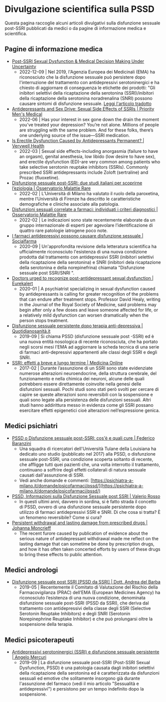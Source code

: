 # Divulgazione scientifica sulla PSSD

Questa pagina raccoglie alcuni articoli divulgativi sulla disfunzione sessuale post-SSRI pubblicati da medici o da pagine di informazione medica e scientifica.

## Pagine di informazione medica

* [Post-SSRI Sexual Dysfunction & Medical Decision Making Under Uncertainty](https://awaisaftab.substack.com/p/post-ssri-sexual-dysfunction-and)
    * 2022-12-09 | Nel 2019, l'Agenzia Europea dei Medicinali (EMA) ha riconosciuto che la disfunzione sessuale può persistere dopo l'interruzione del trattamento con antidepressivi serotoninergici e ha chiesto di aggiornare di conseguenza le etichette dei prodotti: "Gli inibitori selettivi della ricaptazione della serotonina (SSRI)/inibitori della ricaptazione della serotonina noradrenalina (SNRI) possono causare sintomi di disfunzione sessuale. [Leggi l'articolo tradotto](./2022-12-09-aftab.md)
* [Antidepressants and Sex Drive: Sexual Side Effects of SSRIs | Priority Men's Medical](https://prioritymensmedical.com/blog/antidepressants-sex-drive-sexual-side-effects-of-ssris/)
    * 2022-06 | Has your interest in sex gone down the drain the moment you’ve treated your depression? You’re not alone. Millions of people are struggling with the same problem. And for these folks, there’s one underlying source of the issue—SSRI medication.
* [Is Erectile Dysfunction Caused by Antidepressants Permanent? | Verywell Health](https://www.verywellhealth.com/post-ssri-erectile-dysfunction-5218272)
    * 2022-03 | Sexual side effects-including anorgasmia (failure to have an orgasm), genital anesthesia, low libido (low desire to have sex), and erectile dysfunction (ED)-are very common among patients who take selective serotonin reuptake inhibitors (SSRIs). Commonly prescribed SSRI antidepressants include Zoloft (sertraline) and Prozac (fluoxetine).
* [Disfunzione sessuale post-SSRI: due studi italiani per scoprirne l’eziologia | Osservatorio Malattie Rare](https://www.osservatoriomalattierare.it/news/ricerca-scientifica/18309-disfunzione-sessuale-post-ssri-due-studi-italiani-per-scoprirne-l-eziologia)
    * 2022-02 | L’Università di Milano ha valutato il ruolo della paroxetina, mentre l’Università di Firenze ha descritto le caratteristiche demografiche e cliniche associate alla patologia.
* [Disfunzioni sessuali correlate a farmaci: individuati i criteri diagnostici | Osservatorio Malattie Rare](https://www.osservatoriomalattierare.it/news/ricerca-scientifica/18319-disfunzioni-sessuali-correlate-a-farmaci-individuati-i-criteri-diagnostici)
    * 2022-02 | Le indicazioni sono state recentemente elaborate da un gruppo internazionale di esperti per agevolare l’identificazione di quattro rare patologie iatrogene poco note.
* [I farmaci antidepressivi possono causare disfunzione sessuale | Socialfarma](https://www.socialfarma.it/i-farmaci-antidepressivi-possono-causare-disfunzione-sessuale/)
    * 2020-09 | Un'approfondita revisione della letteratura scientifica ha ufficialmente riconosciuto l'esistenza di una nuova condizione prodotta dal trattamento con antidepressivi SSRI (inibitori selettivi della ricaptazione della serotonina) e SNRI (inibitori dela ricaptazione della serotonina e della norepinefrina) chiamata "Disfunzione sessuale post SSRI/SNRI ".
* [Doctors urged to recognize post-antidepressant sexual dysfunction | Eurekalert](https://www.eurekalert.org/pub_releases/2020-01/s-dut012320.php)
    * 2020-01 | A psychiatrist specializing in sexual dysfunction caused by antidepressants is calling for greater recognition of the problems that can endure after treatment stops. Professor David Healy, writing in the Journal of the Royal Society of Medicine, said problems may begin after only a few doses and leave someone affected for life, or a relatively mild dysfunction can worsen dramatically when the person stops treatment.
* [Disfunzione sessuale persistente dopo terapia anti-depressiva | Quotidianosanità.it](https://www.quotidianosanita.it/scienza-e-farmaci/articolo.php?articolo_id=76915)
    * 2019-09 | Si chiama PSSD (disfunzione sessuale post -SSRI) ed è una nuova entità nosologica di recente riconosciuta, che ha portato negli scorsi mesi l'EMA ad aggiornare la scheda tecnica di una serie di farmaci anti-depressivi appartenenti alle classi degli SSRI e degli SNRI.
* [SSRI: effetti a breve e lungo termine | Medicina Online](https://medicinaonline.co/2017/02/06/ssri-effetti-a-breve-e-lungo-termine/ "https://medicinaonline.co/2017/02/06/ssri-effetti-a-breve-e-lungo-termine/")
    * 2017-02 | Durante l’assunzione di un SSRI sono state evidenziate numerose alterazioni neuroendocrine, della struttura cerebrale, del funzionamento e nella chimica dei neuroni, alcune delle quali potrebbero essere direttamente coinvolte nella genesi delle disfunzioni sessuali. Pochi studi sono stati però svolti per cercare di capire se queste alterazioni sono reversibili con la sospensione e quali sono legate alla persistenza delle disfunzioni sessuali. Altri studi hanno addirittura messo in evidenza come gli SSRI possano esercitare effetti epigenetici cioè alterazioni nell’espressione genica.

## Medici psichiatri

* [PSSD o Disfunzione sessuale post-SSRI: cos'è e quali cure | Federico Baranzini](https://www.federicobaranzini.it/disfunzione-sessuale-post-ssri-pssd/)
    * Una squadra di ricercatori dell'Università Tulane della Louisiana ha dedicato uno studio (pubblicato nel 2017) alla PSSD, o disfunzione sessuale post-SSRI, una condizione scoperta soltanto di recente, che affligge tutti quei pazienti che, una volta interrotto il trattamento, continuano a soffrire degli effetti collaterali di natura sessuale causati dall'assunzione di SSRI.
    * Vedi anche domande e commenti: [https://psichiatra-a-milano.it/domande/psicofarmaci/pssd/](https://psichiatra-a-milano.it/domande/psicofarmaci/pssd/)
* [PSSD, Informazioni sulla Disfunzione Sessuale post SSRI | Valerio Rosso](https://www.valeriorosso.com/2019/07/01/pssd-disfunzione-sessuale-post-ssri-snri/)
    * In questi ultimi anni, davvero in sordina, si è fatto strada il concetto di PSSD, ovvero di una disfunzione sessuale persistente dopo utilizzo di farmaci antidepressivi SSRI e SNRI. Di che cosa si tratta? È un fenomeno reversibile? Come si cura?
* [Persistent withdrawal and lasting damage from prescribed drugs | Johanna Moncrieff](https://joannamoncrieff.com/2019/04/01/persistent-withdrawal-and-lasting-damage-from-prescribed-drugs/)
    * The recent furore caused by publication of evidence about the serious nature of antidepressant withdrawal made me reflect on the lasting damage that can sometime be done by prescription drugs, and how it has often taken concerted efforts by users of these drugs to bring these effects to public attention.

## Medici andrologi

* [Disfunzione sessuale post SSRI [PSSD da SSRI] | Dott. Andrea del Barba](https://www.androbrixia.it/2019_06_disfunzione-sessuale-post-ssri.html)
    * 2019-05 | Recentemente il Comitato di Valutazione del Rischio della Farmacovigilanza (PRAC) dell’EMA (European Medicines Agency) ha riconosciuto l’esistenza di una nuova condizione, denominata disfunzione sessuale post-SSRI (PSSD da SSRI), che deriva dal trattamento con antidepressivi della classe degli SSRI (Selective Serotonin Reuptake Inhibitors) e degli SNRI (Serotonin Norepinephrine Reuptake Inhibitor) e che può prolungarsi oltre la sospensione della terapia.

## Medici psicoterapeuti

* [Antidepressivi serotoninergici (SSRI) e disfunzione sessuale persistente | Angelo Mercuri](https://www.angelomercuri.it/antidepressivi-serotoninergici-ssri-e-disfunzione-sessuale-persistente/)
    * 2019-09 | La disfunzione sessuale post-SSRI (Post-SSRI Sexual Dysfunction, PSSD) è una patologia causata dagli inibitori selettivi della ricaptazione della serotonina ed è caratterizzata da disfunzioni sessuali ed emotive che solitamente insorgono già durante l'assunzione del farmaco (vedi il mio articolo "Sessualità e antidepressivi") e persistono per un tempo indefinito dopo la sospensione.
